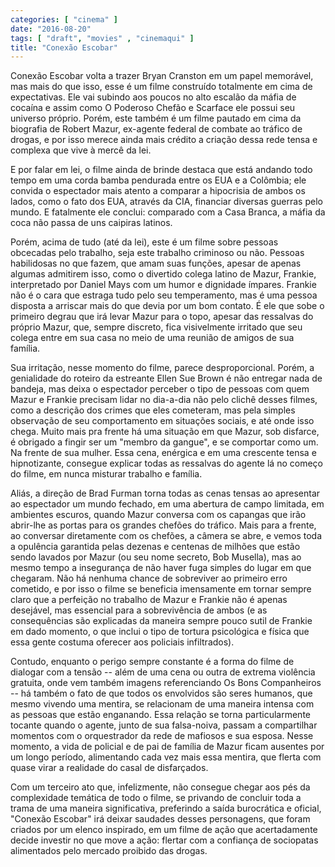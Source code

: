 ```yaml
---
categories: [ "cinema" ]
date: "2016-08-20"
tags: [ "draft", "movies" , "cinemaqui" ]
title: "Conexão Escobar"
---
```

Conexão Escobar volta a trazer Bryan Cranston em um papel memorável, mas mais do que isso, esse é um filme construído totalmente em cima de expectativas. Ele vai subindo aos poucos no alto escalão da máfia de cocaína e assim como O Poderoso Chefão e Scarface ele possui seu universo próprio. Porém, este também é um filme pautado em cima da biografia de Robert Mazur, ex-agente federal de combate ao tráfico de drogas, e por isso merece ainda mais crédito a criação dessa rede tensa e complexa que vive à mercê da lei.

E por falar em lei, o filme ainda de brinde destaca que está andando todo tempo em uma corda bamba pendurada entre os EUA e a Colômbia; ele convida o espectador mais atento a comparar a hipocrisia de ambos os lados, como o fato dos EUA, através da CIA, financiar diversas guerras pelo mundo. E fatalmente ele conclui: comparado com a Casa Branca, a máfia da coca não passa de uns caipiras latinos.

Porém, acima de tudo (até da lei), este é um filme sobre pessoas obcecadas pelo trabalho, seja este trabalho criminoso ou não. Pessoas habilidosas no que fazem, que amam suas funções, apesar de apenas algumas admitirem isso, como o divertido colega latino de Mazur, Frankie, interpretado por Daniel Mays com um humor e dignidade ímpares. Frankie não é o cara que estraga tudo pelo seu temperamento, mas é uma pessoa disposta a arriscar mais do que devia por um bom contato. É ele que sobe o primeiro degrau que irá levar Mazur para o topo, apesar das ressalvas do próprio Mazur, que, sempre discreto, fica visivelmente irritado que seu colega entre em sua casa no meio de uma reunião de amigos de sua família.

Sua irritação, nesse momento do filme, parece desproporcional. Porém, a genialidade do roteiro da estreante Ellen Sue Brown é não entregar nada de bandeja, mas deixa o espectador perceber o tipo de pessoas com quem Mazur e Frankie precisam lidar no dia-a-dia não pelo clichê desses filmes, como a descrição dos crimes que eles cometeram, mas pela simples observação de seu comportamento em situações sociais, e até onde isso chega. Muito mais pra frente há uma situação em que Mazur, sob disfarce, é obrigado a fingir ser um "membro da gangue", e se comportar como um. Na frente de sua mulher. Essa cena, enérgica e em uma crescente tensa e hipnotizante, consegue explicar todas as ressalvas do agente lá no começo do filme, em nunca misturar trabalho e família.

Aliás, a direção de Brad Furman torna todas as cenas tensas ao apresentar ao espectador um mundo fechado, em uma abertura de campo limitada, em ambientes escuros, quando Mazur conversa com os capangas que irão abrir-lhe as portas para os grandes chefões do tráfico. Mais para a frente, ao conversar diretamente com os chefões, a câmera se abre, e vemos toda a opulência garantida pelas dezenas e centenas de milhões que estão sendo lavados por Mazur (ou seu nome secreto, Bob Musella), mas ao mesmo tempo a insegurança de não haver fuga simples do lugar em que chegaram. Não há nenhuma chance de sobreviver ao primeiro erro cometido, e por isso o filme se beneficia imensamente em tornar sempre claro que a perfeição no trabalho de Mazur e Frankie não é apenas desejável, mas essencial para a sobrevivência de ambos (e as consequências são explicadas da maneira sempre pouco sutil de Frankie em dado momento, o que inclui o tipo de tortura psicológica e física que essa gente costuma oferecer aos policiais infiltrados).

Contudo, enquanto o perigo sempre constante é a forma do filme de dialogar com a tensão -- além de uma cena ou outra de extrema violência gratuita, onde vem também imagens referenciando Os Bons Companheiros -- há também o fato de que todos os envolvidos são seres humanos, que mesmo vivendo uma mentira, se relacionam de uma maneira intensa com as pessoas que estão enganando. Essa relação se torna particularmente tocante quando o agente, junto de sua falsa-noiva, passam a compartilhar momentos com o orquestrador da rede de mafiosos e sua esposa. Nesse momento, a vida de policial e de pai de família de Mazur ficam ausentes por um longo período, alimentando cada vez mais essa mentira, que flerta com quase virar a realidade do casal de disfarçados.

Com um terceiro ato que, infelizmente, não consegue chegar aos pés da complexidade temática de todo o filme, se privando de concluir toda a trama de uma maneira significativa, preferindo a saída burocrática e oficial, "Conexão Escobar" irá deixar saudades desses personagens, que foram criados por um elenco inspirado, em um filme de ação que acertadamente decide investir no que move a ação: flertar com a confiança de sociopatas alimentados pelo mercado proibido das drogas.
